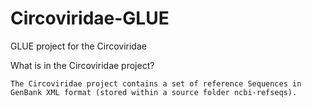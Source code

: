 # Circoviridae-GLUE
GLUE project for the Circoviridae 

What is in the Circoviridae project?

    The Circoviridae project contains a set of reference Sequences in GenBank XML format (stored within a source folder ncbi-refseqs).
